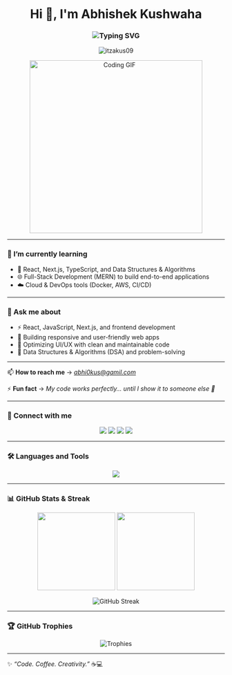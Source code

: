 <!-- Typing Animation -->
<h1 align="center">
  Hi 👋, I'm Abhishek Kushwaha  
</h1>
<h3 align="center">
  <img src="https://readme-typing-svg.herokuapp.com?font=Fira+Code&pause=1000&color=F75C7E&center=true&width=435&lines=Frontend+Developer;Full+Stack+Enthusiast;Open+Source+Contributor;Code%2C+Coffee+%26+Creativity+☕💻" alt="Typing SVG" />
</h3>

<!-- Profile Views -->
<p align="center"> 
  <img src="https://komarev.com/ghpvc/?username=itzakus09&label=Profile%20views&color=0e75b6&style=flat" alt="itzakus09" /> 
</p>

<!-- Cool GIF -->
<p align="center">
  <img src="https://media.giphy.com/media/qgQUggAC3Pfv687qPC/giphy.gif" width="400px" alt="Coding GIF">
</p>

---

### 🌱 I’m currently learning
- 🚀 React, Next.js, TypeScript, and Data Structures & Algorithms  
- 🌐 Full-Stack Development (MERN) to build end-to-end applications  
- ☁️ Cloud & DevOps tools (Docker, AWS, CI/CD)  

---

### 💬 Ask me about
- ⚡ React, JavaScript, Next.js, and frontend development  
- 📱 Building responsive and user-friendly web apps  
- 🎨 Optimizing UI/UX with clean and maintainable code  
- 🧩 Data Structures & Algorithms (DSA) and problem-solving  

---

📫 **How to reach me** → *abhi0kus@gamil.com*  

⚡ **Fun fact** → *My code works perfectly… until I show it to someone else 👀*  

---

### 🤝 Connect with me
<p align="center">
<a href="https://linkedin.com/in/abhishek-kushwaha-abhi042005" target="blank"><img src="https://img.shields.io/badge/LinkedIn-blue?style=for-the-badge&logo=linkedin" /></a>
<a href="https://instagram.com/abhishek._.kushwaha." target="blank"><img src="https://img.shields.io/badge/Instagram-E4405F?style=for-the-badge&logo=instagram&logoColor=white" /></a>
<a href="https://www.leetcode.com/abhishek_kushwaha_" target="blank"><img src="https://img.shields.io/badge/LeetCode-FFA116?style=for-the-badge&logo=leetcode&logoColor=black" /></a>
<a href="https://discord.gg/itzakus09" target="blank"><img src="https://img.shields.io/badge/Discord-5865F2?style=for-the-badge&logo=discord&logoColor=white" /></a>
</p>

---

### 🛠 Languages and Tools
<p align="center"> 
<img src="https://skillicons.dev/icons?i=html,css,js,react,nextjs,nodejs,express,mongodb,python,java,c,cpp,git,github,linux,figma,aws,gcp,docker,unity,unreal" />
</p>

---

### 📊 GitHub Stats & Streak
<p align="center">
  <img src="https://github-readme-stats.vercel.app/api?username=itzakus09&show_icons=true&theme=radical" height="180px"/>
  <img src="https://github-readme-stats.vercel.app/api/top-langs/?username=itzakus09&layout=compact&theme=radical" height="180px"/>
</p>

<p align="center">
  <img src="https://streak-stats.demolab.com?user=itzakus09&theme=radical&border_radius=5" alt="GitHub Streak" />
</p>

---

### 🏆 GitHub Trophies
<p align="center">
  <img src="https://github-profile-trophy.vercel.app/?username=itzakus09&theme=onedark&margin-w=15&margin-h=15" alt="Trophies" />
</p>

---




✨ *“Code. Coffee. Creativity.”* ☕💻

